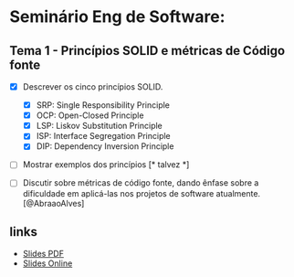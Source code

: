 # Seminário Eng de Software: 
## Tema 1 - Princípios SOLID e métricas de Código fonte

- [x] Descrever os cinco princípios SOLID.
  - [x] SRP: Single Responsibility Principle
  - [x] OCP: Open-Closed Principle 
  - [x] LSP: Liskov Substitution Principle
  - [x] ISP: Interface Segregation Principle
  - [x] DIP: Dependency Inversion Principle

- [ ] Mostrar exemplos dos princípios [* talvez *]

- [ ] Discutir sobre métricas de código fonte, dando ênfase sobre a dificuldade em aplicá-las nos projetos de software atualmente. [@AbraaoAlves]


## links

- [Slides PDF ](https://raw.githubusercontent.com/UeceComp-2022/SOLID/refs/heads/gh-pages/slides.pdf)
- [Slides Online](https://uececomp-2022.github.io/SOLID/)